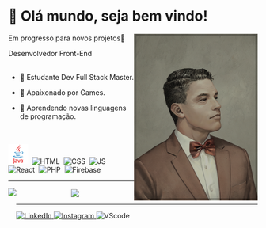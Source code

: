 # 🔹 Olá mundo, seja bem vindo!

<img src="banner.png" width="250px" align="right">

Em progresso para novos projetos📜

Desenvolvedor Front-End
<br/><br/>

 - 💎 Estudante Dev Full Stack Master.
 
 - 💎 Apaixonado por Games.
 
 - 💎 Aprendendo novas linguagens de programação.
   <br/><br/><br/>

<div>
  <img src="https://github.com/devicons/devicon/blob/master/icons/java/java-original-wordmark.svg" title="Java" alt="Java" width="40" height="40"/>&nbsp;
  <img src="https://cdn.jsdelivr.net/gh/devicons/devicon@latest/icons/html5/html5-original-wordmark.svg" title="HTML" alt="HTML" width="40" height="40"/>&nbsp;
  <img src="https://cdn.jsdelivr.net/gh/devicons/devicon@latest/icons/css3/css3-original-wordmark.svg" title="CSS" alt="CSS" width="40" height="40"/>&nbsp;
  <img src="https://cdn.jsdelivr.net/gh/devicons/devicon@latest/icons/javascript/javascript-original.svg" title="JS" alt="JS" width="40" height="40"/>&nbsp;
  <img src="https://cdn.jsdelivr.net/gh/devicons/devicon@latest/icons/react/react-original.svg" title="React" alt="React" width="40" height="40"/>&nbsp;
  <img src="https://cdn.jsdelivr.net/gh/devicons/devicon@latest/icons/php/php-original.svg" title="PHP" alt="PHP" width="40" height="40"/>&nbsp;
  <img src="https://cdn.jsdelivr.net/gh/devicons/devicon@latest/icons/firebase/firebase-original-wordmark.svg" title="Firebase" alt="Firebase" width="40" height="40"/>&nbsp;
          
          
          
</div>

---

<div align="center">
<img height="150em" align="left" src="https://github-readme-stats.vercel.app/api/top-langs/?username=LeonardoVT&show_icons=true&theme=radical&count_private=true" />
<img height="200em" align="center" src="https://github-readme-stats.vercel.app/api?username=LeonardoVT&show_icons=true&show_icons=true&theme=radical&count_private=true" />
</div>

---

<div id="badges">
  <a href="https://google.com">
  <img src="https://img.shields.io/badge/LinkedIn-0077B5?style=for-the-badge&logo=linkedin&logoColor=white" alt="LinkedIn" href="https://google.com">
  </a>
  <a href="https://google.com">
  <img src="https://img.shields.io/badge/Instagram-E4405F?style=for-the-badge&logo=instagram&logoColor=white" alt="Instagram">
  </a>
  <img src="https://img.shields.io/badge/Visual_Studio_Code-0078D4?style=for-the-badge&logo=visual%20studio%20code&logoColor=white" alt="VScode">
  
</div>
